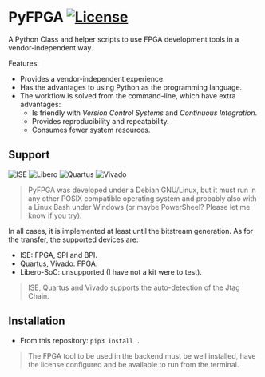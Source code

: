 # PyFPGA [![License](https://img.shields.io/badge/License-GPL--3.0-orange)](LICENSE)

A Python Class and helper scripts to use FPGA development tools in a vendor-independent way.

Features:

* Provides a vendor-independent experience.
* Has the advantages to using Python as the programming language.
* The workflow is solved from the command-line, which have extra advantages:
    * Is friendly with *Version Control Systems* and *Continuous Integration*.
    * Provides reproducibility and repeatability.
    * Consumes fewer system resources.

## Support

![ISE](https://img.shields.io/badge/ISE-14.7-blue.svg)
![Libero](https://img.shields.io/badge/Libero&nbsp;Soc-12.2-blue.svg)
![Quartus](https://img.shields.io/badge/Quartus&nbsp;Prime-19.1-blue.svg)
![Vivado](https://img.shields.io/badge/Vivado-2019.1-blue.svg)

> PyFPGA was developed under a Debian GNU/Linux, but it must run in any other
> POSIX compatible operating system and probably also with a Linux Bash under
> Windows (or maybe PowerSheel? Please let me know if you try).

In all cases, it is implemented at least until the bitstream generation.
As for the transfer, the supported devices are:
* ISE: FPGA, SPI and BPI.
* Quartus, Vivado: FPGA.
* Libero-SoC: unsupported (I have not a kit were to test).

> ISE, Quartus and Vivado supports the auto-detection of the Jtag Chain.

## Installation

* From this repository: `pip3 install .`

> The FPGA tool to be used in the backend must be well installed, have the
> license configured and be available to run from the terminal.
